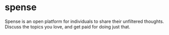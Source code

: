 # spense
 Spense is an open platform for individuals to share their unfiltered thoughts. Discuss the topics you love, and get paid for doing just that.
